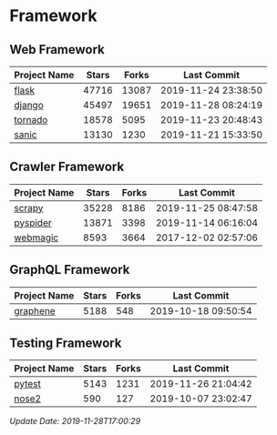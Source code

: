 # Framework

## Web Framework

| Project Name | Stars | Forks | Last Commit |
| ------------ | ----- | ----- | ----------- |
| [flask](https://github.com/pallets/flask) | 47716 | 13087 | 2019-11-24 23:38:50 |
| [django](https://github.com/django/django) | 45497 | 19651 | 2019-11-28 08:24:19 |
| [tornado](https://github.com/tornadoweb/tornado) | 18578 | 5095 | 2019-11-23 20:48:43 |
| [sanic](https://github.com/huge-success/sanic) | 13130 | 1230 | 2019-11-21 15:33:50 |

## Crawler Framework

| Project Name | Stars | Forks | Last Commit |
| ------------ | ----- | ----- | ----------- |
| [scrapy](https://github.com/scrapy/scrapy) | 35228 | 8186 | 2019-11-25 08:47:58 |
| [pyspider](https://github.com/binux/pyspider) | 13871 | 3398 | 2019-11-14 06:16:04 |
| [webmagic](https://github.com/code4craft/webmagic) | 8593 | 3664 | 2017-12-02 02:57:06 |

## GraphQL Framework

| Project Name | Stars | Forks | Last Commit |
| ------------ | ----- | ----- | ----------- |
| [graphene](https://github.com/graphql-python/graphene) | 5188 | 548 | 2019-10-18 09:50:54 |

## Testing Framework

| Project Name | Stars | Forks | Last Commit |
| ------------ | ----- | ----- | ----------- |
| [pytest](https://github.com/pytest-dev/pytest) | 5143 | 1231 | 2019-11-26 21:04:42 |
| [nose2](https://github.com/nose-devs/nose2) | 590 | 127 | 2019-10-07 23:02:47 |

*Update Date: 2019-11-28T17:00:29*